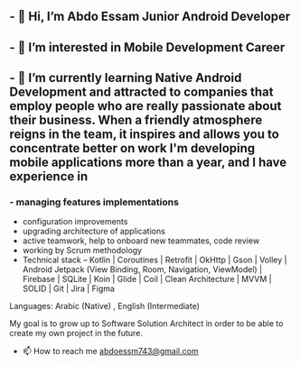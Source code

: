 ## - 👋 Hi, I’m Abdo Essam Junior Android Developer 
## - 👀 I’m interested in Mobile Development Career 
## - 🌱 I’m currently learning Native Android Development and attracted to companies that employ people who are really passionate about their business. When a friendly atmosphere reigns in the team, it inspires and allows you to concentrate better on work I'm developing mobile applications more than a year, and I have experience in 
 
### - managing features implementations
- configuration improvements
- upgrading architecture of applications
- active teamwork, help to onboard new teammates, code review
- working by Scrum methodology
- Technical stack – Kotlin | Coroutines | Retrofit | OkHttp | Gson | Volley | Android Jetpack (View Binding, Room, Navigation, ViewModel) | Firebase | SQLite | Koin | Glide | Coil | Clean Architecture | MVVM | SOLID | Git | Jira | Figma

Languages: Arabic (Native) , English (Intermediate) 


 My goal is to grow up to Software Solution Architect in order to be able to create my own project in the future.

- 📫 How to reach me abdoessm743@gmail.com

<!---
abdo-essam/abdo-essam is a ✨ special ✨ repository because its `README.md` (this file) appears on your GitHub profile.
You can click the Preview link to take a look at your changes.
--->
